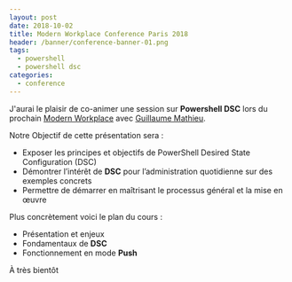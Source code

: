 ```yaml
---
layout: post
date: 2018-10-02
title: Modern Workplace Conference Paris 2018
header: /banner/conference-banner-01.png
tags:
  - powershell
  - powershell dsc
categories:
  - conference
---
```


J'aurai le plaisir de co-animer une session sur **Powershell DSC** lors du prochain [Modern Workplace](https://modern-workplace.pro) avec [Guillaume Mathieu](https://www.linkedin.com/in/guillaume-mathieu-785431119).

Notre Objectif de cette présentation sera :

- Exposer les principes et objectifs de PowerShell Desired State Configuration (DSC)
- Démontrer l’intérêt de **DSC** pour l’administration quotidienne sur des exemples concrets
- Permettre de démarrer en maîtrisant le processus général et la mise en œuvre

Plus concrètement voici le plan du cours :

- Présentation et enjeux
- Fondamentaux de **DSC**
- Fonctionnement en mode **Push**

À très bientôt